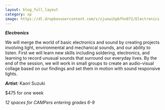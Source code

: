 ```yaml
---
layout: blog_full_layout
category: xp
image: https://dl.dropboxusercontent.com/s/zjunwihpbfhn071/Electronics.jpg?dl=0
---
```


**_Electronics_**

We will merge the world of basic electronics and sound by creating projects involving light, environmental and mechanical sounds, and our ability to listen.  First we will learn new skills including soldering, electronics, and learning to record unusual sounds that surround our everyday lives. By the end of the session, we will work in small groups to create an audio-visual collage based on our findings and set them in motion with sound responsive lights. 


**_Artist:_** Kaori Suzuki

$475 for one week

*12 spaces for CAMPers entering grades 6-9*
